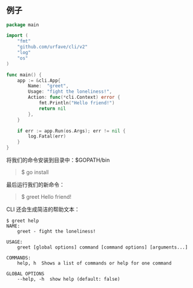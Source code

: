 # 
## 例子
```go
package main

import (
	"fmt"
	"github.com/urfave/cli/v2"
	"log"
	"os"
)

func main() {
	app := &cli.App{
		Name:  "greet",
		Usage: "fight the loneliness!",
		Action: func(*cli.Context) error {
			fmt.Println("Hello friend!")
			return nil
		},
	}

	if err := app.Run(os.Args); err != nil {
		log.Fatal(err)
	}
}

```

将我们的命令安装到目录中：$GOPATH/bin


>$ go install

最后运行我们的新命令：


>$ greet
Hello friend!

CLI 还会生成简洁的帮助文本：

```shell
$ greet help
NAME:
    greet - fight the loneliness!

USAGE:
    greet [global options] command [command options] [arguments...]

COMMANDS:
    help, h  Shows a list of commands or help for one command

GLOBAL OPTIONS
    --help, -h  show help (default: false)
```
